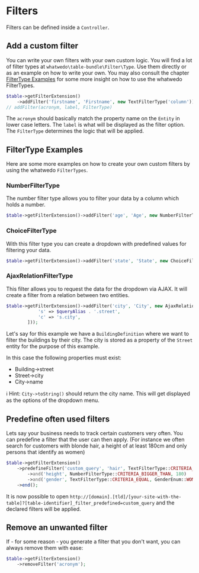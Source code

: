 # Filters
Filters can be defined inside a `Controller`.


## Add a custom filter

You can write your own filters with your own custom logic. You will find a lot of filter types at `whatwedo\table-bundle\Filter\Type`. Use them directly or as an example on how to write your own. 
You may also consult the chapter [FilterType Examples](#filtertype-examples) for some more insight on how to use the whatwedo FilterTypes.

```php
$table->getFilterExtension()
    ->addFilter('firstname', 'Firstname', new TextFilterType('column'));
// addFilter(acronym, label, FilterType)
```

The `acronym` should basically match the property name on the `Entity` in lower case letters.
The `label` is what will be displayed as the filter option.
The `FilterType` determines the logic that will be applied.

## FilterType Examples

Here are some more examples on how to create your own custom filters by using the whatwedo `FilterTypes`.

### NumberFilterType

The number filter type allows you to filter your data by a column which holds a number.

```php
$table->getFilterExtension()->addFilter('age', 'Age', new NumberFilterType(self::getQueryAlias() . '.age'))
```

### ChoiceFilterType

With this filter type you can create a dropdown with predefined values for filtering your data.

```php
$table->getFilterExtension()->addFilter('state', 'State', new ChoiceFilterType('s.state', ['open', 'in_progress', 'done'], ['s' => self::getQueryAlias() . '.task']))
```

### AjaxRelationFilterType

This filter allows you to request the data for the dropdown via AJAX. It will create a filter from a relation between two entities.

```php
$table->getFilterExtension()->addFilter('city', 'City', new AjaxRelationFilterType('c', City::class, $entityManager, $router->generate(CityDefinition::getRoute(Page::JSONSEARCH)), [
            's' => $queryAlias . '.street',
            'c' => 's.city',
        ]));
```

Let's say for this example we have a `BuildingDefinition` where we want to filter the buildings by their city. The city is stored as a property of the `Street` entity for the purpose of this example.

In this case the following properties must exist:
- Building->street
- Street->city
- City->name

ℹ️ Hint: `City->toString()` should return the city name. This will get displayed as the options of the dropdown menu.

## Predefine often used filters

Lets say your business needs to track certain customers very often. You can predefine a filter that the user can then apply.
(For instance we often search for customers with blonde hair, a height of at least 180cm and only persons that identify as women) 

```php
$table->getFilterExtension()
    ->predefineFilter('custom_query', 'hair', TextFilterType::CRITERIA_EQUAL, HairColorEnum::BLONDE)
        ->and('height', NumberFilterType::CRITERIA_BIGGER_THAN, 180)
        ->and('gender', TextFilterType::CRITERIA_EQUAL, GenderEnum::WOMAN)
    ->end();
```

It is now possible to open `http://[domain].[tld]/[your-site-with-the-table]?[table-identifier]_filter_predefined=custom_query` and the declared filters will be applied. 

## Remove an unwanted filter

If - for some reason - you generate a filter that you don't want, you can always remove them with ease:

```php
$table->getFilterExtension()
    ->removeFilter('acronym');
```

